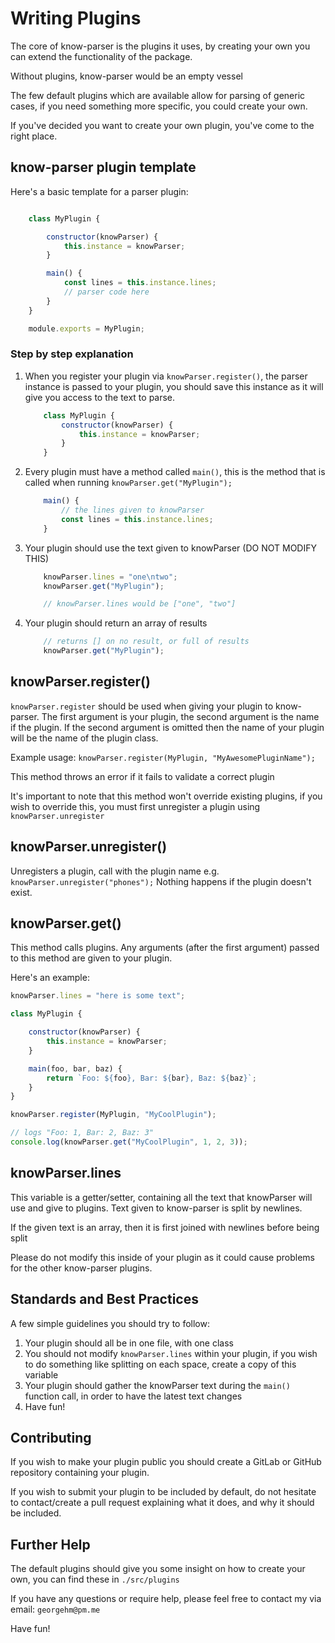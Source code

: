 # Writing Plugins

The core of know-parser is the plugins it uses, by creating your own you can extend the functionality of the package.

Without plugins, know-parser would be an empty vessel

The few default plugins which are available allow for parsing of generic cases, if you need something more specific, you could create your own.

If you've decided you want to create your own plugin, you've come to the right place.

## know-parser plugin template

Here's a basic template for a parser plugin:

```javascript

    class MyPlugin {

        constructor(knowParser) {
            this.instance = knowParser;
        }

        main() {
            const lines = this.instance.lines;
            // parser code here
        }
    }

    module.exports = MyPlugin;
```

### Step by step explanation

1. When you register your plugin via `knowParser.register()`, the parser instance is passed to your plugin, you should save this instance as it will give you access to the text to parse.

    ```javascript
        class MyPlugin {
            constructor(knowParser) {
                this.instance = knowParser;
            }
        }
    ```

2. Every plugin must have a method called `main()`, this is the method that is called when running `knowParser.get("MyPlugin");`

    ```javascript
        main() {
            // the lines given to knowParser
            const lines = this.instance.lines;
        }
    ```

3. Your plugin should use the text given to knowParser (DO NOT MODIFY  THIS)

    ```javascript
        knowParser.lines = "one\ntwo";
        knowParser.get("MyPlugin");

        // knowParser.lines would be ["one", "two"]
    ```

4. Your plugin should return an array of results

    ```javascript
        // returns [] on no result, or full of results
        knowParser.get("MyPlugin");
    ```

## knowParser.register()

`knowParser.register` should be used when giving your plugin to know-parser. The first argument is your plugin, the second argument is the name if the plugin. If the second argument is omitted then the name of your plugin will be the name of the plugin class.

Example usage: `knowParser.register(MyPlugin, "MyAwesomePluginName");`

This method throws an error if it fails to validate a correct plugin

It's important to note that this method won't override existing plugins, if you wish to override this, you must first unregister a plugin using `knowParser.unregister`

## knowParser.unregister()

Unregisters a plugin, call with the plugin name e.g. `knowParser.unregister("phones");`
Nothing happens if the plugin doesn't exist.

## knowParser.get()

This method calls plugins. Any arguments (after the first argument) passed to this method are given to your plugin.

Here's an example:

```javascript
knowParser.lines = "here is some text";

class MyPlugin {

    constructor(knowParser) {
        this.instance = knowParser;
    }

    main(foo, bar, baz) {
        return `Foo: ${foo}, Bar: ${bar}, Baz: ${baz}`;
    }
}

knowParser.register(MyPlugin, "MyCoolPlugin");

// logs "Foo: 1, Bar: 2, Baz: 3"
console.log(knowParser.get("MyCoolPlugin", 1, 2, 3));
```

## knowParser.lines

This variable is a getter/setter, containing all the text that knowParser will use and give to plugins. Text given to know-parser is split by newlines.

If the given text is an array, then it is first joined with newlines before being split

Please do not modify this inside of your plugin as it could cause problems for the other know-parser plugins.

## Standards and Best Practices

A few simple guidelines you should try to follow:

1. Your plugin should all be in one file, with one class
2. You should not modify `knowParser.lines` within your plugin, if you wish to do something like splitting on each space, create a copy of this variable
3. Your plugin should gather the knowParser text during the `main()` function call, in order to have the latest text changes
4. Have fun!

## Contributing

If you wish to make your plugin public you should create a GitLab or GitHub repository containing your plugin.

If you wish to submit your plugin to be included by default, do not hesitate to contact/create a pull request explaining what it does, and why it should be included.

## Further Help

The default plugins should give you some insight on how to create your own, you can find these in `./src/plugins`

If you have any questions or require help, please feel free to contact my via email: `georgehm@pm.me`

Have fun!
